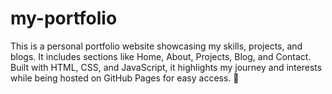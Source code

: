 # my-portfolio
This is a personal portfolio website showcasing my skills, projects, and blogs. It includes sections like Home, About, Projects, Blog, and Contact. Built with HTML, CSS, and JavaScript, it highlights my journey and interests while being hosted on GitHub Pages for easy access. 🚀
